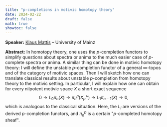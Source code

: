 ```yaml
---
title: "p-completions in motivic homotopy theory"
date: 2024-02-22
draft: false
math: true
showtoc: false
---
```


**Speaker:** [Klaus Mattis](https://kmattis.github.io/) – University of Mainz

**Abstract:** In homotopy theory, one uses the $p$-completion functors to simplify questions about spectra or anima to the much easier case of $p$-complete spectra or anima. A similar thing can be done in motivic homotopy theory: I will define the unstable $p$-completion functor of a general $\infty$-topos and of the category of motivic spaces. Then I will sketch how one can translate classical results about unstable $p$-completion from homotopy theory to the motivic setting. In particular, I will explain how one can obtain for every nilpotent motivic space $X$ a short exact sequence 
$$0 \longrightarrow L_0 \pi_n(X) \longrightarrow \pi_n^p(X_p^\wedge) \longrightarrow L_1 \pi_{n-1}(X) \longrightarrow 0,$$ 
which is analogous to the classical situation. Here, the $L_i$ are versions of the derived $p$-completion functors, and $\pi_n^p$ is a certain "$p$-completed homotopy sheaf".